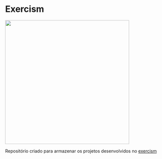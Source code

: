 # Exercism

<a href="https://exercism.io/" target="_blank"><img src="https://miro.medium.com/max/1000/1*Hc7sUjXumxGp0WFj5hKXzw.png" width="400" height="auto"></a>

Repositório criado para armazenar os projetos desenvolvidos no <a href="https://exercism.org/" target="_blank">exercism</a>
